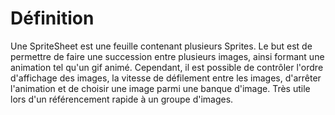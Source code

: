 # Définition #

Une SpriteSheet est une feuille contenant plusieurs Sprites. Le but est de permettre de faire une succession entre plusieurs images, ainsi formant une animation tel qu'un gif animé. Cependant, il est possible de contrôler l'ordre d'affichage des images, la vitesse de défilement entre les images, d'arrêter l'animation et de choisir une image parmi une banque d'image. Très utile lors d'un référencement rapide à un groupe d'images.